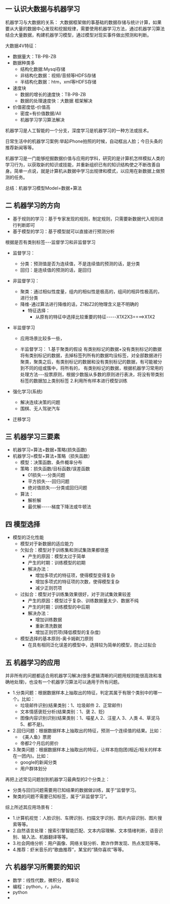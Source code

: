 ## 一 认识大数据与机器学习

机器学习与大数据的关系：
大数据框架做的事基础的数据存储与统计计算，如果要从大量的数据中心发现和挖掘规律，需要使用机器学习方法，通过机器学习算法结合大量数据，构建机器学习模型，通过模型对现实事件做出预测和判断。

大数据4V特征：
- 数据量大：TB-PB-ZB
- 数据种类多
  - 结构化数据:Mysql存储
  - 非结构化数据：视频/音频等HDFS存储
  - 半结构化数据：htm，xml等HDFS存储
- 速度块
  - 数据的增长的速度快：TB-PB-ZB
  - 数据的处理速度快：大数据 框架解决
- 价值密度低-价值高
  - 密度=有价值数据/All
  - 机器学习学习算法解决

机器学习是人工智能的一个分支，深度学习是机器学习的一种方法或技术。  

日常生活中的机器学习案例:举起iPhone拍照的时候，自动框出人脸；今日头条的推荐新闻等等。  

机器学习是一门能够挖掘数据价值与应用的学科，研究的是计算机怎样模拟人类的学习行为，以获取新的知识或技能，并重新组织已有的知识结构使之不断改善自身。简单一点说，就是计算机从数据中学习出规律和模式，以应用在新数据上做预测的任务。  

总结：机器学习模型Model=数据+算法

## 二 机器学习的方向

- 基于规则的学习：基于专家发现的规则，制定规则，只需要新数据代入规则进行判断即可
- 基于模型的学习：基于模型就可以直接进行预测分析


根据是否有类别标签---监督学习和非监督学习


* 监督学习：

  * 分类：预测值是否为连续值，不是连续值的预测的话，是分类
  * 回归：是连续值的预测的话，是回归
* 非监督学习：

  * 聚类：通过相似性度量，组内的相似性是极高的，组间的相异性极高的，进行分类
  * 降维-通过算法进行降维的话，Z1和Z2的物理含义是不明确的
    * 特征选择：
      * 从原有的特征中选择比较重要的特征-----X1X2X3====>X1X2
        ​
* 半监督学习

  * 应用场景比较多一些，

  * 半监督学习：
    1.基于聚类的假设
    有类别标记的数据+没有类别标记的数据将有类别标记的数据，去掉标签列所有的数据均没标签，对全部数据进行聚类，聚类之后，有类别标记的数据和没有类别标记的数据，有可能被分到不同的组或簇中，将所有的， 有类别标记的数据，根据机器学习常用的处理方法---投票原则，根据少数服从多数的原则进行表决，将没有带类别标签的数据加上类别标签
    2.利用所有样本进行模型训练
* 强化学习(系统)
  * 解决连续决策的问题
  * 围棋、无人驾驶汽车
* 迁移学习


## 三 机器学习三要素

* 机器学习=算法+数据+策略(损失函数)
* 机器学习=模型+算法+策略（损失函数）
  * 模型：决策函数、条件概率分布
  * 策略：损失函数/目标函数/误差函数
    * 01损失---分类问题
    * 平方损失---回归问题
    * 绝对值损失---分类或回归问题
  * 算法：
    * 解析解
    * 最优解-----梯度下降法或牛顿法

## 四 模型选择

* 模型的泛化性能
  * 模型对于新数据的适应能力
  * 欠拟合：模型对于训练集和测试集效果都很差
    * 产生的原因：模型太过于简单
    * 产生的时期：训练模型的初期
    * 解决办法：
      * 增加多项式的特征项，使得模型变得复杂
      * 增加多项式的特征项的次数，使得模型复杂
      * 减少正则罚项
  * 过拟合：模型对于训练集效果很好，对于测试集效果较差
    * 产生的原因：模型过于复杂、训练数据量太少、数据不纯
    * 产生的时期：训练模型的中后期
    * 解决办法：
      * 增加训练数据
      * 重新清洗数据
      * 增加正则罚项(降低模型的复杂度)
  * 模型选择的基本原则-奥卡姆剃刀原则
    * 在具有相同泛化误差的模型中，选择较为简单的模型，防止过拟合

## 五 机器学习的应用

并非所有的问题都适合用机器学习解决(很多逻辑清晰的问题用规则能很高效和准确地处理)，也没有一个机器学习算法可以通用于所有问题。  

- 1.分类问题：根据数据样本上抽取出的特征，判定其属于有限个类别中的哪一个。比如：
  - 垃圾邮件识别(结果类别：1、垃圾邮件 2、正常邮件)
  - 文本情感褒贬分析(结果类别：1、褒 2、贬)
  - 图像内容识别识别(结果类别：1、喵星人 2、汪星人 3、人类 4、草泥马 5、都不是)。
- 2.回归问题：根据数据样本上抽取出的特征，预测一个连续值的结果。比如：
  - 《美人鱼》票房
  - 帝都2个月后的房价
- 3.聚类问题：根据数据样本上抽取出的特征，让样本抱抱团(相近/相关的样本在一团内)。比如：
  - google的新闻分类
  - 用户群体划分

再把上述常见问题划到机器学习最典型的2个分类上：
- 分类与回归问题需要用已知结果的数据做训练，属于“监督学习。
- 聚类的问题不需要已知标签，属于“非监督学习”。

综上所述其应用场景有：
- 1.计算机视觉：人脸识别、车牌识别、扫描文字识别、图片内容识别、图片搜索等等。
- 2.自然语言处理：搜索引擎智能匹配、文本内容理解、文本情绪判断，语音识别、输入法、机器翻译等等。
- 3.社会网络分析：用户画像、网络关联分析、欺诈作弊发现、热点发现等等。
- 4.推荐：虾米音乐的“歌曲推荐”，某宝的“猜你喜欢”等等。

## 六 机器学习所需要的知识

- 数学：线性代数，微积分，概率论
- 编程：python，r，julia，
- python
- 
